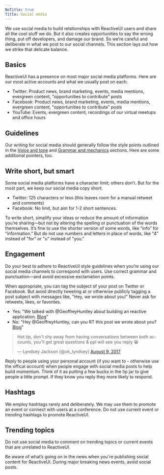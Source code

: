 ```yaml
---
NoTitle: true
Title: Social media
---
```

We use social media to build relationships with ReactiveUI users and share all the cool stuff we do. But it also creates opportunities to say the wrong thing, put off developers, and damage our brand. So we’re careful and deliberate in what we post to our social channels. This section lays out how we strike that delicate balance.

## Basics

ReactiveUI has a presence on most major social media platforms. Here are our most active accounts and what we usually post on each:

* Twitter: Product news, brand marketing, events, media mentions, evergreen content, "opportunities to contribute” posts
* Facebook: Product news, brand marketing, events, media mentions, evergreen content, "opportunities to contribute” posts
* YouTube: Events, evergreen content, recordings of our virtual meetups and office hours

## Guidelines

Our writing for social media should generally follow the style points outlined in the [Voice and tone](voice-and-tone.md) and [Grammar and mechanics](grammar-and-mechanics.md) sections. Here are some additional pointers, too.

## Write short, but smart

Some social media platforms have a character limit; others don’t. But for the most part, we keep our social media copy short.

* Twitter: 125 characters or less (this leaves room for a manual retweet and comments)
* Facebook: No limit, but aim for 1-2 short sentences.

To write short, simplify your ideas or reduce the amount of information you’re sharing—but not by altering the spelling or punctuation of the words themselves. It’s fine to use the shorter version of some words, like “info” for “information.” But do not use numbers and letters in place of words, like "4" instead of "for" or "u" instead of "you."

## Engagement

Do your best to adhere to ReactiveUI style guidelines when you’re using our social media channels to correspond with users. Use correct grammar and punctuation—and avoid excessive exclamation points.

When appropriate, you can tag the subject of your post on Twitter or Facebook. But avoid directly tweeting at or otherwise publicly tagging a post subject with messages like, "Hey, we wrote about you!" Never ask for retweets, likes, or favorites.

* Yes: "We talked with @GeoffreyHuntley about building an reactive application. [Blog](~/articles/2020-07-10-article-on-reactive-programing.md)”
* No: "Hey @GeoffreyHuntley, can you RT this post we wrote about you? [Blog](~/articles/2020-07-10-article-on-reactive-programing.md)”

<blockquote class="twitter-tweet" data-conversation="none" data-lang="en"><p lang="en" dir="ltr">Hot tip, don&#39;t shy away from having conversations between both accounts, you&#39;ll get great questions &amp; ppl will see you reply 😁</p>&mdash; Lyndsey Jackson (@ok_lyndsey) <a href="https://twitter.com/ok_lyndsey/status/895384141130211328">August 9, 2017</a></blockquote>
<script async src="//platform.twitter.com/widgets.js" charset="utf-8"></script>

Reply to people using your personal account (if you want to - otherwise use the offical account) when people engage with social media posts to help build momentum. Think of it as putting a few bucks in the tip jar to give people a little prompt. If they know you reply they more likely to respond.

## Hashtags

We employ hashtags rarely and deliberately. We may use them to promote an event or connect with users at a conference. Do not use current event or trending hashtags to promote ReactiveUI.

## Trending topics

Do not use social media to comment on trending topics or current events that are unrelated to ReactiveUI.

Be aware of what’s going on in the news when you're publishing social content for ReactiveUI. During major breaking news events, avoid social posts.
